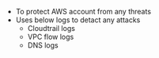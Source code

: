 - To protect AWS account from any threats
- Uses below logs to detact any attacks
	- Cloudtrail logs
	- VPC flow logs
	- DNS logs